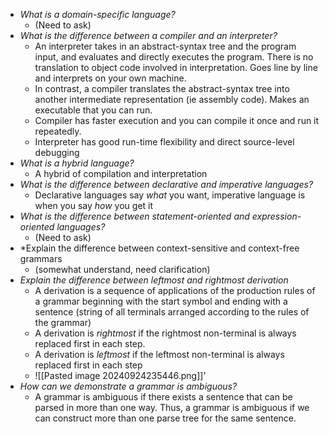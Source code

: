 - *What is a domain-specific language?*
	- (Need to ask)
- *What is the difference between a compiler and an interpreter?*
	- An interpreter takes in an abstract-syntax tree and the program input, and evaluates and directly executes the program. There is no translation to object code involved in interpretation. Goes line by line and interprets on your own machine.
	- In contrast, a compiler translates the abstract-syntax tree into another intermediate representation (ie assembly code). Makes an executable that you can run.
	- Compiler has faster execution and you can compile it once and run it repeatedly.
	- Interpreter has good run-time flexibility and direct source-level debugging
- *What is a hybrid language?*
	- A hybrid of compilation and interpretation
- *What is the difference between declarative and imperative languages?*
	- Declarative languages say *what* you want, imperative language is when you say *how* you get it
- *What is the difference between statement-oriented and expression-oriented languages?*
	- (Need to ask)
- *Explain the difference between context-sensitive and context-free grammars
	- (somewhat understand, need clarification)
- *Explain the difference between leftmost and rightmost derivation*
	- A derivation is a sequence of applications of the production rules of a grammar beginning with the start symbol and ending with a sentence (string of all terminals arranged according to the rules of the grammar)
	- A derivation is *rightmost* if the rightmost non-terminal is always replaced first in each step.
	- A derivation is *leftmost* if the leftmost non-terminal is always replaced first in each step
	- ![[Pasted image 20240924235446.png]]'
- *How can we demonstrate a grammar is ambiguous?*
	- A grammar is ambiguous if there exists a sentence that can be parsed in more than one way. Thus, a grammar is ambiguous if we can construct more than one parse tree for the same sentence.

